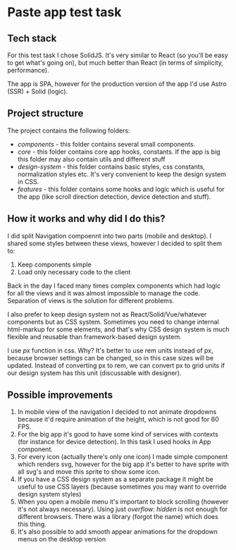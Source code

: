 # Paste app test task

## Tech stack

For this test task I chose SolidJS. It's very similar to React (so you'll be easy to get what's going on), but much better than React (in terms of simplicity, performance).

The app is SPA, however for the production version of the app I'd use Astro (SSR) + Solid (logic).

## Project structure

The project contains the following folders:

- _components_ - this folder contains several small components.
- _core_ - this folder contains core app hooks, constants. If the app is big this folder may also contain utils and different stuff
- _design-system_ - this folder contains basic styles, css constants, normalization styles etc. It's very convenient to keep the design system in CSS.
- _features_ - this folder contains some hooks and logic which is useful for the app (like scroll direction detection, device detection and stuff).

## How it works and why did I do this?

I did split Navigation compoennt into two parts (mobile and desktop). I shared some styles between these views, however I decided to split them to:

1. Keep components simple
2. Load only necessary code to the client

Back in the day I faced many times complex components which had logic for all the views and it was almost impossible to manage the code. Separation of views is the solution for different problems.

I also prefer to keep design system not as React/Solid/Vue/whatever components but as CSS system. Sometimes you need to change internal html-markup for some elements, and that's why CSS design system is much flexible and reusable than framework-based design system.

I use *px* function in css. Why? It's better to use rem units instead of px, because browser settings can be changed, so in this case sizes will be updated. Instead of converting px to rem, we can convert px to grid units if our design system has this unit (discussable with designer).

## Possible improvements

1. In mobile view of the navigation I decided to not animate dropdowns because it'd require animation of the height, which is not good for 60 FPS.
2. For the big app it's good to have some kind of services with contexts (for instance for device detection). In this task I used hooks in App component.
3. For every icon (actually there's only one icon) I made simple component which renders svg, however for the big app it's better to have sprite with all svg's and move this sprite to show some icon.
4. If you have a CSS design system as a separate package it might be useful to use CSS layers (because sometimes you may want to override design system styles)
5. When you open a mobile menu it's important to block scrolling (however it's not always necessary). Using just *overflow: hidden* is not enough for different browsers. There was a library (forgot the name) which does this thing.
6. It's also possible to add smooth appear animations for the dropdown menus on the desktop version
